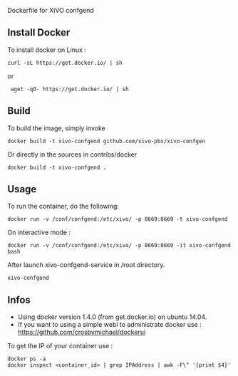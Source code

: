 Dockerfile for XiVO confgend

## Install Docker

To install docker on Linux :

    curl -sL https://get.docker.io/ | sh
 
 or
 
     wget -qO- https://get.docker.io/ | sh

## Build

To build the image, simply invoke

    docker build -t xivo-confgend github.com/xivo-pbx/xivo-confgen

Or directly in the sources in contribs/docker

    docker build -t xivo-confgend .
  
## Usage

To run the container, do the following:

    docker run -v /conf/confgend:/etc/xivo/ -p 8669:8669 -t xivo-confgend

On interactive mode :

    docker run -v /conf/confgend:/etc/xivo/ -p 8669:8669 -it xivo-confgend bash

After launch xivo-confgend-service in /root directory.

    xivo-confgend

## Infos

- Using docker version 1.4.0 (from get.docker.io) on ubuntu 14.04.
- If you want to using a simple webi to administrate docker use : https://github.com/crosbymichael/dockerui

To get the IP of your container use :

    docker ps -a
    docker inspect <container_id> | grep IPAddress | awk -F\" '{print $4}'
